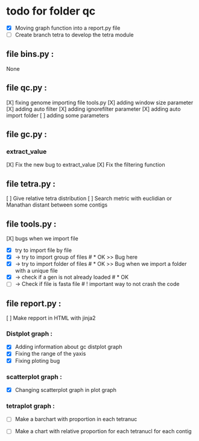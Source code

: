 # todo for folder qc
*[X] Moving graph function into a report.py file
*[ ] Create branch tetra to develop the tetra module

## file bins.py :
None


## file qc.py :
[X] fixing genome importing file tools.py
[X] adding window size parameter
[X] adding auto filter
[X] adding ignorefilter parameter
[X] adding auto import folder
[ ] adding some parameters


## file gc.py :
### extract_value
[X] Fix the new bug to extract_value
[X] Fix the filtering function


## file tetra.py :
[ ] Give relative tetra distribution
[ ] Search metric with euclidian or Manathan distant between some contigs

## file tools.py :
[X] bugs when we import file 
* [X] try to import file by file
* [X] \-> try to import group of files # * OK >> Bug here 
* [X] \-> try to import folder of files # * OK >> Bug when we import a folder with a unique file
* [X] \-> check if a gen is not already loaded # * OK
* [ ] \-> Check if file is fasta file # ! important way to not crash the code

## file report.py :
[ ] Make repport in HTML with jinja2
### Distplot graph :
* [X] Adding information about gc distplot graph
* [X] Fixing the range of the yaxis 
* [X] Fixing ploting bug
### scatterplot graph :
* [X] Changing scatterplot graph in plot graph
### tetraplot graph :
* [ ] Make a barchart with proportion in each tetranuc
* [ ] Make a chart with relative proportion for each tetranucl for each contig

